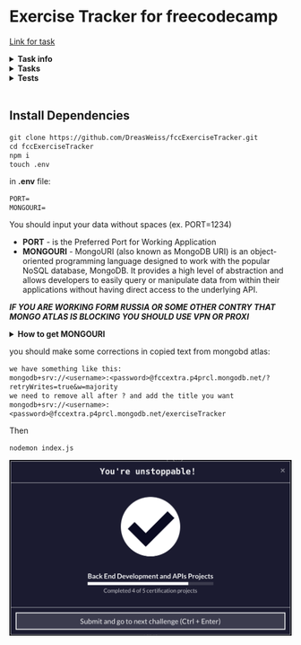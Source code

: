 # Exercise Tracker for freecodecamp
[Link for task](https://www.freecodecamp.org/learn/back-end-development-and-apis/back-end-development-and-apis-projects/exercise-tracker)
<details>
   <summary><b> Task info </b></summary>

### Exercise Tracker
Build a full stack JavaScript app that is functionally similar to this: https://exercise-tracker.freecodecamp.rocks. Working on this project will involve you writing your code using one of the following methods:
- Clone this GitHub repo and complete your project locally.
- Use our Replit starter project to complete your project.
- Use a site builder of your choice to complete the project. Be sure to incorporate all the files from our GitHub repo.
- If you use Replit, follow these steps to set up the project:
1. Start by importing the project on Replit.
2. Next, you will see a .replit window.
3. Select Use run command and click the Done button.
- When you are done, make sure a working demo of your project is hosted somewhere public. Then submit the URL to it in the Solution Link field. Optionally, also submit a link to your project's source code in the GitHub Link field.
- Your responses should have the following structures.
```
Exercise:
{
  username: "fcc_test",
  description: "test",
  duration: 60,
  date: "Mon Jan 01 1990",
  _id: "5fb5853f734231456ccb3b05"
}
User:
{
  username: "fcc_test",
  _id: "5fb5853f734231456ccb3b05"
}
Log:
{
  username: "fcc_test",
  count: 1,
  _id: "5fb5853f734231456ccb3b05",
  log: [{
    description: "test",
    duration: 60,
    date: "Mon Jan 01 1990",
  }]
}
```
Hint: For the date property, the toDateString method of the Date API can be used to achieve the expected output.
</details>

<details>
   <summary><b> Tasks </b></summary>

### TASKS
- [x] You should provide your own project, not the example URL.
- [x] You can POST to /api/users with form data username to create a new user.
- [x] The returned response from POST /api/users with form data username will be an object with username and _id properties.
- [x] You can make a GET request to /api/users to get a list of all users.
- [x] The GET request to /api/users returns an array.
- [x] Each element in the array returned from GET /api/users is an object literal containing a user's username and _id.
- [x] You can POST to /api/users/:_id/exercises with form data description, duration, and optionally date. If no date is supplied, the current date will be used.
- [x] The response returned from POST /api/users/:_id/exercises will be the user object with the exercise fields added.
- [x] You can make a GET request to /api/users/:_id/logs to retrieve a full exercise log of any user.
- [x] A request to a user's log GET /api/users/:_id/logs returns a user object with a count property representing the number of exercises that belong to that user.
- [x] A GET request to /api/users/:_id/logs will return the user object with a log array of all the exercises added.
- [x] Each item in the log array that is returned from GET /api/users/:_id/logs is an object that should have a description, duration, and date properties.
- [x] The description property of any object in the log array that is returned from GET /api/users/:_id/logs should be a string.
- [x] The duration property of any object in the log array that is returned from GET /api/users/:_id/logs should be a number.
- [x] The date property of any object in the log array that is returned from GET /api/users/:_id/logs should be a string. Use the dateString format of the Date API.
- [x] You can add from, to and limit parameters to a GET /api/users/:_id/logs request to retrieve part of the log of any user. from and to are dates in yyyy-mm-dd format. limit is an integer of how many logs to send back.
</details>

<details>
   <summary><b> Tests </b></summary>

### TESTS
- [x] You should provide your own project, not the example URL.
- [x] You can POST to /api/users with form data username to create a new user.
- [x] The returned response from POST /api/users with form data username will be an object with username and _id properties.
- [x] You can make a GET request to /api/users to get a list of all users.
- [x] The GET request to /api/users returns an array.
- [x] Each element in the array returned from GET /api/users is an object literal containing a user's username and _id.
- [x] You can POST to /api/users/:_id/exercises with form data description, duration, and optionally date. If no date is supplied, the current date will be used.
- [x] The response returned from POST /api/users/:_id/exercises will be the user object with the exercise fields added.
- [x] You can make a GET request to /api/users/:_id/logs to retrieve a full exercise log of any user.
- [x] A request to a user's log GET /api/users/:_id/logs returns a user object with a count property representing the number of exercises that belong to that user.
- [x] A GET request to /api/users/:_id/logs will return the user object with a log array of all the exercises added.
- [x] Each item in the log array that is returned from GET /api/users/:_id/logs is an object that should have a description, duration, and date properties.
- [x] The description property of any object in the log array that is returned from GET /api/users/:_id/logs should be a string.
- [x] The duration property of any object in the log array that is returned from GET /api/users/:_id/logs should be a number.
- [x] The date property of any object in the log array that is returned from GET /api/users/:_id/logs should be a string. Use the dateString format of the Date API.
- [x] You can add from, to and limit parameters to a GET /api/users/:_id/logs request to retrieve part of the log of any user. from and to are dates in yyyy-mm-dd format. limit is an integer of how many logs to send back.
</details>

<br>

## Install Dependencies
```
git clone https://github.com/DreasWeiss/fccExerciseTracker.git
cd fccExerciseTracker
npm i
touch .env
```
in **.env** file:
```
PORT=
MONGOURI=
```  
You should input your data without spaces (ex. PORT=1234)
  - **PORT** - is the Preferred Port for Working Application
  - **MONGOURI** - MongoURI (also known as MongoDB URI) is an object-oriented programming language designed to work with the popular NoSQL database, MongoDB. It provides a high level of abstraction and allows developers to easily query or manipulate data from within their applications without having direct access to the underlying API.

***IF YOU ARE WORKING FORM RUSSIA OR SOME OTHER CONTRY THAT MONGO ATLAS IS BLOCKING YOU SHOULD USE VPN OR PROXI***

<details>
   <summary><b> How to get MONGOURI </b></summary>

  [Link to mongo db atlas](https://www.mongodb.com/atlas/database)
  1.  ![1 step](./docaImg/1.png)
  2.  ![2 step](./docaImg/2.png)
  3.  ![3 step](./docaImg/3.png)

</details>

you should make some corrections in copied text from mongobd atlas:
```
we have something like this:
mongodb+srv://<username>:<password>@fccextra.p4prcl.mongodb.net/?retryWrites=true&w=majority
we need to remove all after ? and add the title you want
mongodb+srv://<username>:<password>@fccextra.p4prcl.mongodb.net/exerciseTracker
```
Then
```
nodemon index.js
```
![Done](./docaImg/final.png)